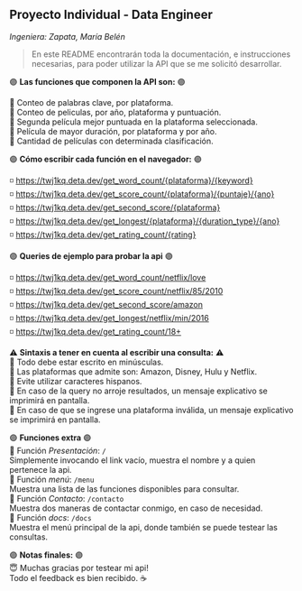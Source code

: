 ## Proyecto Individual - Data Engineer 
_Ingeniera: Zapata, María Belén_

> En este README encontrarán toda la documentación, e instrucciones necesarias, para poder utilizar la API que se me solicitó desarrollar.
 
:purple_circle: **Las funciones que componen la API son:** :purple_circle:

:small_blue_diamond: Conteo de palabras clave, por plataforma. <br>
:small_blue_diamond: Conteo de peliculas, por año, plataforma y puntuación. <br>
:small_blue_diamond: Segunda película mejor puntuada en la plataforma seleccionada. <br>
:small_blue_diamond: Película de mayor duración, por plataforma y por año. <br>
:small_blue_diamond: Cantidad de películas con determinada clasificación. <br>

:purple_circle: **Cómo escribir cada función en el navegador:** :purple_circle: 

:white_medium_small_square: https://twj1kq.deta.dev/get_word_count/{plataforma}/{keyword} <br>
:white_medium_small_square: https://twj1kq.deta.dev/get_score_count/{plataforma}/{puntaje}/{ano} <br>
:white_medium_small_square: https://twj1kq.deta.dev/get_second_score/{plataforma} <br>
:white_medium_small_square: https://twj1kq.deta.dev/get_longest/{plataforma}/{duration_type}/{ano} <br>
:white_medium_small_square: https://twj1kq.deta.dev/get_rating_count/{rating} <br>

:purple_circle: **Queries de ejemplo para probar la api** :purple_circle: 

:white_medium_small_square: https://twj1kq.deta.dev/get_word_count/netflix/love <br>
:white_medium_small_square: https://twj1kq.deta.dev/get_score_count/netflix/85/2010 <br>
:white_medium_small_square: https://twj1kq.deta.dev/get_second_score/amazon <br>
:white_medium_small_square: https://twj1kq.deta.dev/get_longest/netflix/min/2016 <br>
:white_medium_small_square: https://twj1kq.deta.dev/get_rating_count/18+ <br>

:warning: **Sintaxis a tener en cuenta al escribir una consulta:** :warning:<br>
:small_blue_diamond: Todo debe estar escrito en minúsculas.  <br>
:small_blue_diamond: Las plataformas que admite son: Amazon, Disney, Hulu y Netflix. <br>
:small_blue_diamond: Evite utilizar caracteres hispanos. <br>
:small_blue_diamond: En caso de la query no arroje resultados, un mensaje explicativo se imprimirá en pantalla.<br>
:small_blue_diamond: En caso de que se ingrese una plataforma inválida, un mensaje explicativo se imprimirá en pantalla. <br>

:purple_circle: **Funciones extra** :purple_circle: <br>
:small_blue_diamond: Función _Presentación_: `/` <br>
Simplemente invocando el link vacío, muestra el nombre y a quien pertenece la api.<br>
:small_blue_diamond: Función _menú_: `/menu` <br>
Muestra una lista de las funciones disponibles para consultar. <br>
:small_blue_diamond: Función _Contacto_: `/contacto`<br>
Muestra dos maneras de contactar conmigo, en caso de necesidad. <br>
:small_blue_diamond: Función _docs_: `/docs` <br>
Muestra el menú principal de la api, donde también se puede testear las consultas.<br>

:purple_circle: **Notas finales:** :purple_circle:<br>
:innocent: Muchas gracias por testear mi api! <br> 
Todo el feedback es bien recibido. :coffee:
